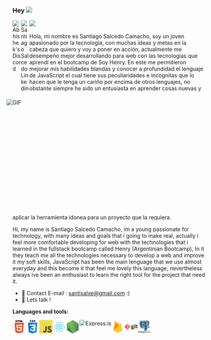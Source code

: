 ### Hey  <img src="https://media.giphy.com/media/hvRJCLFzcasrR4ia7z/giphy.gif" width="25px">

<a href="https://discord.gg/HpAHFQJ8">
  <img align="left" alt="Abhishek's Discord" width="22px" target="_blank" src="https://raw.githubusercontent.com/peterthehan/peterthehan/master/assets/discord.svg" />
</a>
<a href="https://www.linkedin.com/in/santiago-salcedo-camacho-281a46222/">
  <img align="left" alt="Santiago Salcedo Linkedin" width="22px" target="_blank" src="https://raw.githubusercontent.com/peterthehan/peterthehan/master/assets/linkedin.svg" />
</a>

![](https://visitor-badge.glitch.me/badge?page_id=xartiago)

<img align="right" alt="GIF" src="https://github.com/abhisheknaiidu/abhisheknaiidu/blob/master/code.gif?raw=true" width="500" height="280" style="margin: 20px" />

Hola, mi nombre es Santiago Salcedo Camacho, soy un joven apasionado por la tecnologia, con muchas ideas y metas en la cabeza que quiero y voy a poner en acción, actualmente me desempeño mejor desarrollando para web con las tecnologias que aprendi en el bootcamp de Soy Henry. En este me permitieron mejorar mis habilidades blandas y conocer a profundidad el lenguaje de JavaScript el cual tiene sus peculiaridades e incognitas que lo hacen que le tenga un cariño por encima de otros lenguajes, no obstante siempre he sido un entusiasta en aprender cosas nuevas y aplicar la herramienta idonea para un proyecto que la requiera.

Hi, my name is Santiago Salcedo Camacho, im a young passionate for technology, with many ideas and goals that i going to make real, actually i feel more comfortable developing for web with the technologies that i learned in the fullstack bootcamp called Henry (Argentinian Bootcamp), In it they teach me all the technologies necessary to develop a web and improve it my soft skills, JavaScript has been the main lenguage that we use almost everyday and this become it that feel me lovely this language, nevertheless always ive been an enthusiast to learn the right tool for the project that need it.

  
- 💼 Contact E-mail : santisalxe@gmail.com :)
- 💬 Lets talk !

**Languages and tools:**  
<div style='display:flex' >
  <img height="35" src="https://raw.githubusercontent.com/devicons/devicon/master/icons/html5/html5-original-wordmark.svg" alt='html5' />
  <img height="35" src="https://raw.githubusercontent.com/devicons/devicon/master/icons/css3/css3-original-wordmark.svg" alt='css3' />
  <img height="35" src="https://raw.githubusercontent.com/github/explore/80688e429a7d4ef2fca1e82350fe8e3517d3494d/topics/javascript/javascript.png" alt='JavaScript' />
  <img height="35" src="https://raw.githubusercontent.com/github/explore/80688e429a7d4ef2fca1e82350fe8e3517d3494d/topics/react/react.png" alt='React' />
  <img height="35" src="https://raw.githubusercontent.com/github/explore/80688e429a7d4ef2fca1e82350fe8e3517d3494d/topics/nodejs/nodejs.png" alt='Node.js' />
  <img height="14" src="https://upload.wikimedia.org/wikipedia/commons/6/64/Expressjs.png" alt='Express.js' />
  <img height="35" src="https://raw.githubusercontent.com/github/explore/80688e429a7d4ef2fca1e82350fe8e3517d3494d/topics/firebase/firebase.png" alt='Firebase' />
  <img height="35" src="https://raw.githubusercontent.com/github/explore/80688e429a7d4ef2fca1e82350fe8e3517d3494d/topics/git/git.png" alt='Git' />
  <img height="35" src="https://raw.githubusercontent.com/devicons/devicon/master/icons/postgresql/postgresql-original-wordmark.svg" alt="Postgre SQL" />
</div>
